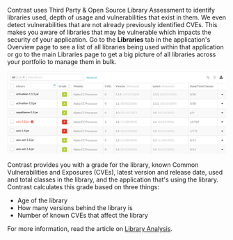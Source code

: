 <!--
title: "Keep Track of Libraries"
description: "Overview of keeping track of libraries"
tags: "user applications track libraries quick start guide"
-->

Contrast uses Third Party & Open Source Library Assessment to identify libraries used, depth of usage and vulnerabilities that exist in them. We even detect vulnerabilities that are not already previously identified CVEs. This makes you aware of libraries that may be vulnerable which impacts the security of your application. Go to the **Libraries** tab in the application's Overview page to see a list of all libraries being used within that application or go to the main Libraries page to get a big picture of all libraries across your portfolio to manage them in bulk. 

<a href="assets/images/Application_Libraries.png" rel="lightbox" title="Application's Libraries"><img class="thumbnail" src="assets/images/Application_Libraries.png"/></a>

Contrast provides you with a grade for the library, known Common Vulnerabilities and Exposures (CVEs), latest version and release date, used and total classes in the library, and the application that's using the library. Contrast calculates this grade based on three things: 

* Age of the library
* How many versions behind the library is
* Number of known CVEs that affect the library

For more information, read the article on [Library Analysis](user_libraries.html#analysis).